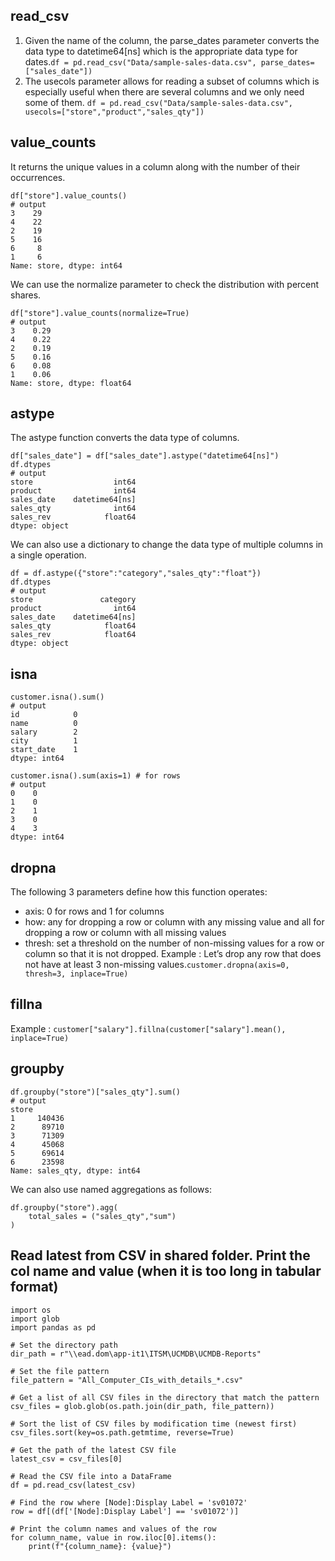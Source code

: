 ## read_csv
1. Given the name of the column, the parse_dates parameter converts the data type to datetime64[ns] which is the appropriate data type for dates.`df = pd.read_csv("Data/sample-sales-data.csv", parse_dates=["sales_date"])`
2. The usecols parameter allows for reading a subset of columns which is especially useful when there are several columns and we only need some of them. `df = pd.read_csv("Data/sample-sales-data.csv", usecols=["store","product","sales_qty"])`

## value_counts
It returns the unique values in a column along with the number of their occurrences.
```
df["store"].value_counts()
# output
3    29
4    22
2    19
5    16
6     8
1     6
Name: store, dtype: int64
```
We can use the normalize parameter to check the distribution with percent shares.
```
df["store"].value_counts(normalize=True)
# output
3    0.29
4    0.22
2    0.19
5    0.16
6    0.08
1    0.06
Name: store, dtype: float64
```

## astype
The astype function converts the data type of columns.
```
df["sales_date"] = df["sales_date"].astype("datetime64[ns]")
df.dtypes
# output
store                  int64
product                int64
sales_date    datetime64[ns]
sales_qty              int64
sales_rev            float64
dtype: object
```
We can also use a dictionary to change the data type of multiple columns in a single operation.
```
df = df.astype({"store":"category","sales_qty":"float"})
df.dtypes
# output
store               category
product                int64
sales_date    datetime64[ns]
sales_qty            float64
sales_rev            float64
dtype: object
```

## isna
```
customer.isna().sum()
# output
id            0
name          0
salary        2
city          1
start_date    1
dtype: int64

customer.isna().sum(axis=1) # for rows
# output
0    0
1    0
2    1
3    0
4    3
dtype: int64
```

## dropna
The following 3 parameters define how this function operates:
- axis: 0 for rows and 1 for columns
- how: any for dropping a row or column with any missing value and all for dropping a row or column with all missing values
- thresh: set a threshold on the number of non-missing values for a row or column so that it is not dropped.
Example : Let’s drop any row that does not have at least 3 non-missing values.`customer.dropna(axis=0, thresh=3, inplace=True)`

## fillna
Example : `customer["salary"].fillna(customer["salary"].mean(), inplace=True)`

## groupby
```
df.groupby("store")["sales_qty"].sum()
# output
store
1     140436
2      89710
3      71309
4      45068
5      69614
6      23598
Name: sales_qty, dtype: int64

```

We can also use named aggregations as follows:
```
df.groupby("store").agg(
    total_sales = ("sales_qty","sum")
)
```


## Read latest from CSV in shared folder. Print the col name and value (when it is too long in tabular format)
```
import os
import glob
import pandas as pd

# Set the directory path
dir_path = r"\\ead.dom\app-it1\ITSM\UCMDB\UCMDB-Reports"

# Set the file pattern
file_pattern = "All_Computer_CIs_with_details_*.csv"

# Get a list of all CSV files in the directory that match the pattern
csv_files = glob.glob(os.path.join(dir_path, file_pattern))

# Sort the list of CSV files by modification time (newest first)
csv_files.sort(key=os.path.getmtime, reverse=True)

# Get the path of the latest CSV file
latest_csv = csv_files[0]

# Read the CSV file into a DataFrame
df = pd.read_csv(latest_csv)

# Find the row where [Node]:Display Label = 'sv01072'
row = df[(df['[Node]:Display Label'] == 'sv01072')]

# Print the column names and values of the row
for column_name, value in row.iloc[0].items():
    print(f"{column_name}: {value}")
```
